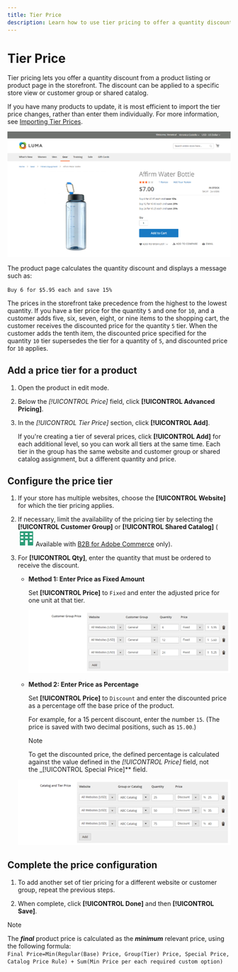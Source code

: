 ```yaml
---
title: Tier Price
description: Learn how to use tier pricing to offer a quantity discount from a product listing or product page.
---
```

# Tier Price

Tier pricing lets you offer a quantity discount from a product listing or product page in the storefront. The discount can be applied to a specific store view or customer group or shared catalog.

If you have many products to update, it is most efficient to import the tier price changes, rather than enter them individually. For more information, see [Importing Tier Prices](https://docs.magento.com/user-guide/system/data-import-price-tier.html).

![Tier price on a storefront product page](./assets/product-price-tier-storefront.png)<!-- zoom -->

The product page calculates the quantity discount and displays a message such as:

`Buy 6 for $5.95 each and save 15%`

The prices in the storefront take precedence from the highest to the lowest quantity. If you have a tier price for the quantity `5` and one for `10`, and a customer adds five, six, seven, eight, or nine items to the shopping cart, the customer receives the discounted price for the quantity `5` tier. When the customer adds the tenth item, the discounted price specified for the quantity `10` tier supersedes the tier for a quantity of `5`, and discounted price for `10` applies.

## Add a price tier for a product

1. Open the product in edit mode.

1. Below the _[!UICONTROL Price]_ field, click **[!UICONTROL Advanced Pricing]**.

1. In the _[!UICONTROL Tier Price]_ section, click **[!UICONTROL Add]**.

   If you're creating a tier of several prices, click **[!UICONTROL Add]** for each additional level, so you can work all tiers at the same time. Each tier in the group has the same website and customer group or shared catalog assignment, but a different quantity and price.

## Configure the price tier

1. If your store has multiple websites, choose the **[!UICONTROL Website]** for which the tier pricing applies.

1. If necessary, limit the availability of the pricing tier by selecting the **[!UICONTROL Customer Group]** or **[!UICONTROL Shared Catalog]** (![B2B for Adobe Commerce](../assets/b2b.svg) Available with [B2B for Adobe Commerce](./b2b/../introduction.md) only).

1. For **[!UICONTROL Qty]**, enter the quantity that must be ordered to receive the discount.

   - **Method 1: Enter Price as Fixed Amount**

      Set **[!UICONTROL Price]** to `Fixed` and enter the adjusted price for one unit at that tier.

      ![Tier Price as a Fixed Amount](./assets/product-price-tier-fixed.png)<!-- zoom -->

   - **Method 2: Enter Price as Percentage**

      Set **[!UICONTROL Price]** to `Discount` and enter the discounted price as a percentage off the base price of the product.

      For example, for a 15 percent discount, enter the number `15`. (The price is saved with two decimal positions, such as `15.00`.)

      >[!NOTE]
      >
      >To get the discounted price, the defined percentage is calculated against the value defined in the _[!UICONTROL Price]_ field, not the _[!UICONTROL Special Price]** field.

   ![Tier Price as a Percentage](./assets/product-price-tier-discount.png)<!-- zoom -->

## Complete the price configuration

1. To add another set of tier pricing for a different website or customer group, repeat the previous steps.

1. When complete, click **[!UICONTROL Done]** and then **[!UICONTROL Save]**.

>[!NOTE]
>
>The **_final_** product price is calculated as the **_minimum_** relevant price, using the following formula: <br/>`Final Price=Min(Regular(Base) Price, Group(Tier) Price, Special Price, Catalog Price Rule) + Sum(Min Price per each required custom option)`
